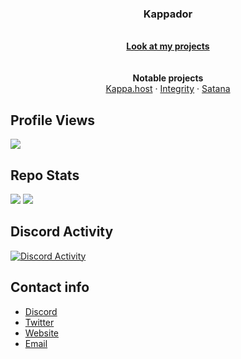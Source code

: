 
<h3 align="center">Kappador</h3>

<p align="center" target="_blank" rel="noopener noreferrer" href="https://kappa.host/">
  <br>
  <a href="https://github.com/Kappador?tab=repositories"><strong>Look at my projects</strong></a>
  <br>
  <br>
  <br>
  <strong>Notable projects</strong>
  <br>
  <a href="https://kappa.host/">Kappa.host</a>
  ·
  <a href="https://github.com/Kappador/integrity">Integrity</a>
  ·
  <a href="https://github.com/Kappador/satana">Satana</a>

## Profile Views
![](https://komarev.com/ghpvc/?username=Kappador&style=for-the-badge)

## Repo Stats
![](https://img.shields.io/badge/dynamic/json?&label=Total%20Forks&color=grey&style=flat&style=for-the-badge&query=%24.forks&url=https://api.kappa.host/github/Kappador)
![](https://img.shields.io/badge/dynamic/json?&label=Total%20Stars&color=yellow&style=flat&style=for-the-badge&query=%24.stars&url=https://api.kappa.host/github/Kappador)
  
## Discord Activity
[![Discord Activity](https://lanyard-profile-readme.vercel.app/api/559040015884222484)](https://discord.com/users/559040015884222484)
  
## Contact info

- [Discord](https://discord.gg/kappa)
- [Twitter](https://twitter.com/kappadoryes)
- [Website](https://kappa.host/)
- [Email](mailto:kappador@kappa.host)
</p>
